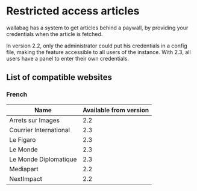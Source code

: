 # Restricted access articles

wallabag has a system to get articles behind a paywall, by providing your credentials when the article is fetched.

In version 2.2, only the administrator could put his credentials in a config file, making the feature accessible to all users of the instance. With 2.3, all users have a panel to enter their own credentials.

## List of compatible websites

### French

| Name | Available from version |
| ------|-------- |
| Arrets sur Images | 2.2 |
| Courrier International | 2.3 |
| Le Figaro | 2.3 |
| Le Monde | 2.3 |
| Le Monde Diplomatique | 2.3 |
| Mediapart | 2.2 |
| NextImpact | 2.2 |
